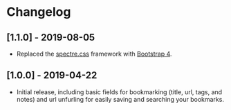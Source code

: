 # Changelog

## [1.1.0] - 2019-08-05

- Replaced the [spectre.css](https://picturepan2.github.io/spectre/) framework with [Bootstrap 4](https://getbootstrap.com).

## [1.0.0] - 2019-04-22

- Initial release, including basic fields for bookmarking (title, url, tags, and notes) and url unfurling for easily saving and searching your bookmarks.
